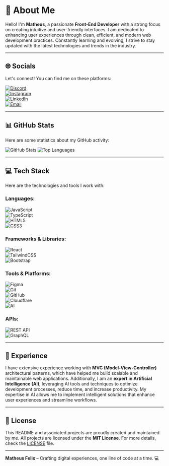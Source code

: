 # 💫 About Me

Hello! I'm **Matheus**, a passionate **Front-End Developer** with a strong focus on creating intuitive and user-friendly interfaces. I am dedicated to enhancing user experiences through clean, efficient, and modern web development practices. Constantly learning and evolving, I strive to stay updated with the latest technologies and trends in the industry.

---

## 🌐 Socials

Let's connect! You can find me on these platforms:

[![Discord](https://img.shields.io/badge/Discord-%237289DA.svg?logo=discord&logoColor=white)](https://discord.gg/mth_fl)  
[![Instagram](https://img.shields.io/badge/Instagram-%23E4405F.svg?logo=Instagram&logoColor=white)](https://instagram.com/mth_fl)  
[![LinkedIn](https://img.shields.io/badge/LinkedIn-%230077B5.svg?logo=linkedin&logoColor=white)](https://linkedin.com/in/your-profile)  
[![Email](https://img.shields.io/badge/Email-D14836?logo=gmail&logoColor=white)](mailto:matheus.dev91@gmail.com)  

---

## 📊 GitHub Stats

Here are some statistics about my GitHub activity:

![GitHub Stats](https://github-readme-stats.vercel.app/api?username=mthfl&show_icons=true&theme=dark&hide_title=true)
![Top Languages](https://github-readme-stats.vercel.app/api/top-langs/?username=mthfl&layout=compact&theme=dark)

---

## 💻 Tech Stack

Here are the technologies and tools I work with:

### Languages:
![JavaScript](https://img.shields.io/badge/javascript-%23323330.svg?style=for-the-badge&logo=javascript&logoColor=%23F7DF1E)  
![TypeScript](https://img.shields.io/badge/typescript-%23007ACC.svg?style=for-the-badge&logo=typescript&logoColor=white)  
![HTML5](https://img.shields.io/badge/html5-%23E34F26.svg?style=for-the-badge&logo=html5&logoColor=white)  
![CSS3](https://img.shields.io/badge/css3-%231572B6.svg?style=for-the-badge&logo=css3&logoColor=white)  

### Frameworks & Libraries:
![React](https://img.shields.io/badge/react-%2320232a.svg?style=for-the-badge&logo=react&logoColor=%2361DAFB)  
![TailwindCSS](https://img.shields.io/badge/tailwindcss-%2338B2AC.svg?style=for-the-badge&logo=tailwind-css&logoColor=white)  
![Bootstrap](https://img.shields.io/badge/bootstrap-%238511FA.svg?style=for-the-badge&logo=bootstrap&logoColor=white)  

### Tools & Platforms:
![Figma](https://img.shields.io/badge/figma-%23F24E1E.svg?style=for-the-badge&logo=figma&logoColor=white)  
![Git](https://img.shields.io/badge/git-%23F05033.svg?style=for-the-badge&logo=git&logoColor=white)  
![GitHub](https://img.shields.io/badge/github-%23121011.svg?style=for-the-badge&logo=github&logoColor=white)  
![Cloudflare](https://img.shields.io/badge/Cloudflare-F38020?style=for-the-badge&logo=Cloudflare&logoColor=white)  
![AI](https://img.shields.io/badge/AI-FF6F61?style=for-the-badge&logo=openai&logoColor=white)  

### APIs:
![REST API](https://img.shields.io/badge/REST_API-FF6F61?style=for-the-badge&logo=json&logoColor=white)  
![GraphQL](https://img.shields.io/badge/GraphQL-E10098?style=for-the-badge&logo=graphql&logoColor=white)  

---

## 🚀 Experience

I have extensive experience working with **MVC (Model-View-Controller)** architectural patterns, which have helped me build scalable and maintainable web applications. Additionally, I am an **expert in Artificial Intelligence (AI)**, leveraging AI tools and techniques to optimize development processes, reduce time, and increase productivity. My expertise in AI allows me to implement intelligent solutions that enhance user experiences and streamline workflows.

---

## 📜 License

This README and associated projects are proudly created and maintained by me. All projects are licensed under the **MIT License**. For more details, check the [LICENSE](LICENSE) file.

---

**Matheus Felix** – Crafting digital experiences, one line of code at a time. 💻
